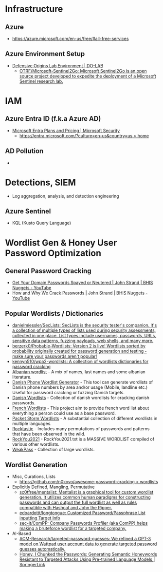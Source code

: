 # Infrastructure

## Azure
- https://azure.microsoft.com/en-us/free/#all-free-services 
## Azure Environment Setup
- [Defensive Origins Lab Environment | DO-LAB](https://www.doazlab.com/) 
	- [OTRF/Microsoft-Sentinel2Go: Microsoft Sentinel2Go is an open source project developed to expedite the deployment of a Microsoft Sentinel research lab.](https://github.com/OTRF/Microsoft-Sentinel2Go) 
# IAM
## Azure Entra ID (f.k.a Azure AD)
- [Microsoft Entra Plans and Pricing | Microsoft Security](https://www.microsoft.com/en-us/security/business/microsoft-entra-pricing) 
	- [https://entra.microsoft.com/?culture=en-us&country=us > home](https://entra.microsoft.com/?culture=en-us&country=us#home) 
## AD Pollution
- 
# Detections, SIEM
- Log aggregation, analysis, and detection engineering
## Azure Sentinel
- KQL (Kusto Query Language)

# Wordlist Gen & Honey User Password Optimization
## General Password Cracking
 - [Get Your Domain Passwords Spayed or Neutered | John Strand | BHIS Nuggets - YouTube](https://www.youtube.com/watch?v=Fy4HODjef2Y&t=12s) 
 - [How and Why We Crack Passwords | John Strand | BHIS Nuggets - YouTube](https://www.youtube.com/watch?v=sERAYCAGTKQ) 
## Popular Wordlists / Dictionaries
- [danielmiessler/SecLists: SecLists is the security tester's companion. It's a collection of multiple types of lists used during security assessments, collected in one place. List types include usernames, passwords, URLs, sensitive data patterns, fuzzing payloads, web shells, and many more.](https://github.com/danielmiessler/SecLists) 
- [berzerk0/Probable-Wordlists: Version 2 is live! Wordlists sorted by probability originally created for password generation and testing - make sure your passwords aren't popular!](https://github.com/berzerk0/Probable-Wordlists) 
- [kennyn510/wpa2-wordlists: A collection of wordlists dictionaries for password cracking](https://github.com/kennyn510/wpa2-wordlists) 
- [Albanian wordlist](https://github.com/its0x08/albanian-wordlist) - A mix of names, last names and some albanian literature.
- [Danish Phone Wordlist Generator](https://github.com/narkopolo/danish_phone_wordlist_generator) - This tool can generate wordlists of Danish phone numbers by area and/or usage (Mobile, landline etc.) Useful for password cracking or fuzzing Danish targets.
- [Danish Wordlists](https://github.com/narkopolo/danish-wordlists) - Collection of danish wordlists for cracking danish passwords.
- [French Wordlists](https://github.com/clem9669/wordlists) - This project aim to provide french word list about everything a person could use as a base password.
- [Packet Storm Wordlists](https://packetstormsecurity.com/Crackers/wordlists/page1/) - A substantial collection of different wordlists in multiple languages.
- [Rocktastic](https://labs.nettitude.com/tools/rocktastic/) - Includes many permutations of passwords and patterns that have been observed in the wild.
- [RockYou2021](https://github.com/ohmybahgosh/RockYou2021.txt) - RockYou2021.txt is a MASSIVE WORDLIST compiled of various other wordlists.
- [WeakPass](https://weakpass.com/) - Collection of large wordlists.
## Wordlist Generation
- Misc, Curations, Lists
	- [https://github.com/n0kovo/awesome-password-cracking > wordlists](https://github.com/n0kovo/awesome-password-cracking#wordlists)
- Explicitly Defined, Mangling, Permutative
	- [sc0tfree/mentalist: Mentalist is a graphical tool for custom wordlist generation. It utilizes common human paradigms for constructing passwords and can output the full wordlist as well as rules compatible with Hashcat and John the Ripper.](https://github.com/sc0tfree/mentalist) 
	- [edoardottt/longtongue: Customized Password/Passphrase List inputting Target Info](https://github.com/edoardottt/longtongue)
	- [sec-it/ComPP: Company Passwords Profiler (aka ComPP) helps making a bruteforce wordlist for a targeted company.](https://github.com/sec-it/ComPP)
- AI-Based
	- [ACM-Research/targeted-password-guesses: We refined a GPT-3 model on Wattpad user account data to generate targeted password guesses automatically.](https://github.com/ACM-Research/targeted-password-guesses) 
	- [Honey, I Chunked the Passwords: Generating Semantic Honeywords Resistant to Targeted Attacks Using Pre-trained Language Models | SpringerLink](https://link.springer.com/chapter/10.1007/978-3-031-35504-2_5)
## 